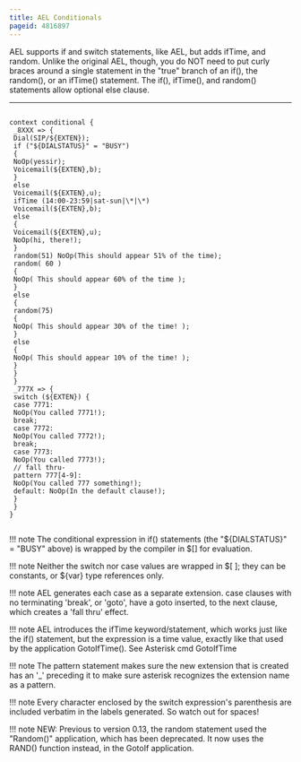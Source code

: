 ```yaml
---
title: AEL Conditionals
pageid: 4816897
---
```


AEL supports if and switch statements, like AEL, but adds ifTime, and random. Unlike the original AEL, though, you do NOT need to put curly braces around a single statement in the "true" branch of an if(), the random(), or an ifTime() statement. The if(), ifTime(), and random() statements allow optional else clause.




---

  
  


```

context conditional {
 _8XXX => {
 Dial(SIP/${EXTEN});
 if ("${DIALSTATUS}" = "BUSY") 
 {
 NoOp(yessir);
 Voicemail(${EXTEN},b); 
 }
 else 
 Voicemail(${EXTEN},u);
 ifTime (14:00-23:59|sat-sun|\*|\*) 
 Voicemail(${EXTEN},b); 
 else 
 { 
 Voicemail(${EXTEN},u); 
 NoOp(hi, there!); 
 } 
 random(51) NoOp(This should appear 51% of the time); 
 random( 60 ) 
 { 
 NoOp( This should appear 60% of the time ); 
 }
 else
 { 
 random(75) 
 { 
 NoOp( This should appear 30% of the time! );
 }
 else 
 {
 NoOp( This should appear 10% of the time! ); 
 }
 }
 } 
 _777X => {
 switch (${EXTEN}) {
 case 7771:
 NoOp(You called 7771!); 
 break; 
 case 7772: 
 NoOp(You called 7772!); 
 break; 
 case 7773: 
 NoOp(You called 7773!); 
 // fall thru-
 pattern 777[4-9]:
 NoOp(You called 777 something!); 
 default: NoOp(In the default clause!);
 } 
 }
}


```




!!! note 
    The conditional expression in if() statements (the "${DIALSTATUS}" = "BUSY" above) is wrapped by the compiler in $[] for evaluation.

      
[//]: # (end-note)





!!! note 
    Neither the switch nor case values are wrapped in $[ ]; they can be constants, or ${var} type references only.

      
[//]: # (end-note)





!!! note 
    AEL generates each case as a separate extension. case clauses with no terminating 'break', or 'goto', have a goto inserted, to the next clause, which creates a 'fall thru' effect.

      
[//]: # (end-note)





!!! note 
    AEL introduces the ifTime keyword/statement, which works just like the if() statement, but the expression is a time value, exactly like that used by the application GotoIfTime(). See Asterisk cmd GotoIfTime

      
[//]: # (end-note)





!!! note 
    The pattern statement makes sure the new extension that is created has an '_' preceding it to make sure asterisk recognizes the extension name as a pattern.

      
[//]: # (end-note)





!!! note 
    Every character enclosed by the switch expression's parenthesis are included verbatim in the labels generated. So watch out for spaces!

      
[//]: # (end-note)





!!! note 
    NEW: Previous to version 0.13, the random statement used the "Random()" application, which has been deprecated. It now uses the RAND() function instead, in the GotoIf application.

      
[//]: # (end-note)



